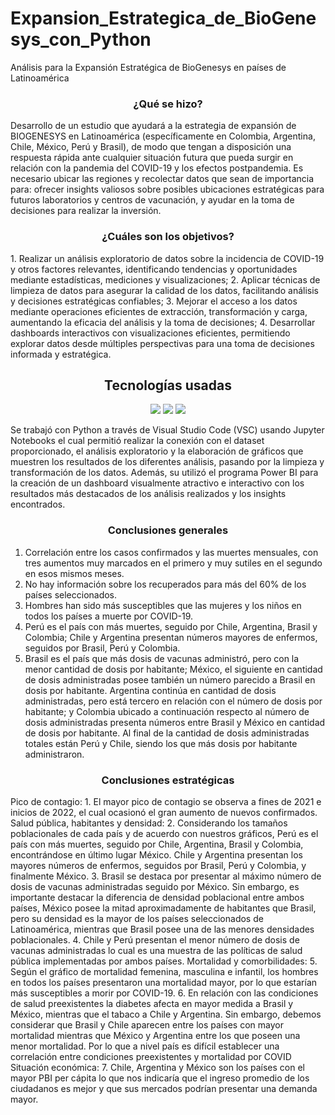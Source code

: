 # Expansion_Estrategica_de_BioGenesys_con_Python
Análisis para la Expansión Estratégica de BioGenesys en países de Latinoamérica

<h3 align="center">¿Qué se hizo?</h3>
Desarrollo de un estudio que ayudará a la estrategia de expansión de BIOGENESYS en Latinoamérica (específicamente en Colombia, Argentina, Chile, México, Perú y Brasil), de modo que tengan a disposición una respuesta rápida ante cualquier situación futura que pueda surgir en relación con la pandemia del COVID-19 y los efectos postpandemia. Es necesario ubicar las regiones y recolectar datos que sean de importancia para: ofrecer insights valiosos sobre posibles ubicaciones estratégicas para futuros laboratorios y centros de vacunación, y ayudar en la toma de decisiones para realizar la inversión. 

<h3 align="center">¿Cuáles son los objetivos?</h3>
1. Realizar un análisis exploratorio de datos sobre la incidencia de COVID-19 y otros factores relevantes, identificando tendencias y oportunidades mediante estadísticas, mediciones y visualizaciones; 
2. Aplicar técnicas de limpieza de datos para asegurar la calidad de los datos, facilitando análisis y decisiones estratégicas confiables; 
3. Mejorar el acceso a los datos mediante operaciones eficientes de extracción, transformación y carga, aumentando la eficacia del análisis y la toma de decisiones;
4. Desarrollar dashboards interactivos con visualizaciones eficientes, permitiendo explorar datos desde múltiples perspectivas para una toma de decisiones informada y estratégica.

## <h2 align="center"> Tecnologías usadas </h2>
<p align="center">
  <img src="https://img.shields.io/badge/Python-3776AB?style=for-the-badge&logo=python&logoColor=white" />
   <img src="https://img.shields.io/badge/Power%20BI-F2C811?style=for-the-badge&logo=powerbi&logoColor=black" />
   <img src="https://img.shields.io/badge/VS%20Code-007ACC?style=for-the-badge&logo=visualstudiocode&logoColor=white" />
</p>

Se trabajó con Python a través de Visual Studio Code (VSC) usando Jupyter Notebooks el cual permitió realizar la conexión con el dataset proporcionado, el análisis exploratorio y la elaboración de gráficos que muestren los resultados de los diferentes análisis, pasando por la limpieza y transformación de los datos. Además, su utilizó el programa Power BI para la creación de un dashboard visualmente atractivo e interactivo con los resultados más destacados de los análisis realizados y los insights encontrados.

<h3 align="center">Conclusiones generales</h3>

1. Correlación entre los casos confirmados y las muertes mensuales, con tres aumentos muy marcados en el primero y muy sutiles en el segundo en esos mismos meses.
2. No hay información sobre los recuperados para más del 60% de los países seleccionados.
3. Hombres han sido más susceptibles que las mujeres y los niños en todos los países a muerte por COVID-19.
4. Perú es el país con más muertes, seguido por Chile, Argentina, Brasil y Colombia; Chile y Argentina presentan números mayores de enfermos, seguidos por Brasil, Perú y Colombia.
5. Brasil es el país que más dosis de vacunas administró, pero con la menor cantidad de dosis por habitante; México, el siguiente en cantidad de dosis administradas posee también un número parecido a Brasil en dosis por habitante. Argentina continúa en cantidad de dosis administradas, pero está tercero en relación con el número de dosis por habitante; y Colombia ubicado a continuación respecto al número de dosis administradas presenta números entre Brasil y México en cantidad de dosis por habitante. Al final de la cantidad de dosis administradas totales están Perú y Chile, siendo los que más dosis por habitante administraron.


<h3 align="center">Conclusiones estratégicas</h3>
Pico de contagio:
1. El mayor pico de contagio se observa a fines de 2021 e inicios de 2022, el cual ocasionó el gran aumento de nuevos confirmados. 
Salud pública, habitantes y densidad:
2. Considerando los tamaños poblacionales de cada país y de acuerdo con nuestros gráficos, Perú es el país con más muertes, seguido por Chile, Argentina, Brasil y Colombia, encontrándose en último lugar México. Chile y Argentina presentan los mayores números de enfermos, seguidos por Brasil, Perú y Colombia, y finalmente México. 
3. Brasil se destaca por presentar al máximo número de dosis de vacunas administradas seguido por México. Sin embargo, es importante destacar la diferencia de densidad poblacional entre ambos países, México posee la mitad aproximadamente de habitantes que Brasil, pero su densidad es la mayor de los países seleccionados de Latinoamérica, mientras que Brasil posee una de las menores densidades poblacionales. 
4. Chile y Perú presentan el menor número de dosis de vacunas administradas lo cual es una muestra de las políticas de salud pública implementadas por ambos países. 
Mortalidad y comorbilidades: 
5. Según el gráfico de mortalidad femenina, masculina e infantil, los hombres en todos los países presentaron una mortalidad mayor, por lo que estarían más susceptibles a morir por COVID-19. 
6. En relación con las condiciones de salud preexistentes la diabetes afecta en mayor medida a Brasil y México, mientras que el tabaco a Chile y Argentina. Sin embargo, debemos considerar que Brasil y Chile aparecen entre los países con mayor mortalidad mientras que México y Argentina entre los que poseen una menor mortalidad. Por lo que a nivel país es difícil establecer una correlación entre condiciones preexistentes y mortalidad por COVID
Situación económica: 
7. Chile, Argentina y México son los países con el mayor PBI per cápita lo que nos indicaría que el ingreso promedio de los ciudadanos es mejor y que sus mercados podrían presentar una demanda mayor. 
